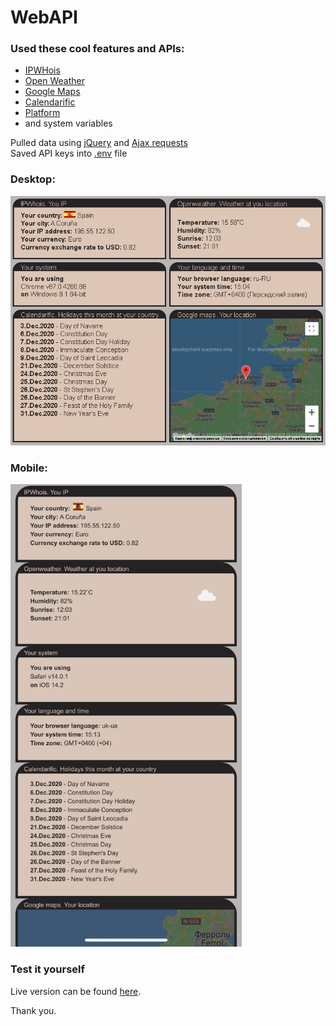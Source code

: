 # WebAPI

### Used these cool features and APIs:
- [IPWHois](https://ipwhois.io/ "IPWhois")
- [Open Weather](https://openweathermap.org/api "Open Weather")
- [Google Maps](https://developers.google.com/maps/documentation/javascript/overview "Google Maps")
- [Calendarific](https://calendarific.com/ "Calendarific")
- [Platform](https://cdnjs.com/libraries/platform "Platform")
- and system variables
     
Pulled data using [jQuery](https://jquery.com/ "jQuery") and [Ajax requests](https://api.jquery.com/jquery.ajax/ "Ajax requests")      
Saved API keys into [.env](https://www.npmjs.com/package/dotenv "dot env package") file
### Desktop:   
<img src="./src/screen.png" />     
     
### Mobile:   
<img src="./src/mobile.png" width="370"/> 

      
### Test it yourself
Live version can be found [here](http://artem-soroka.tk/pages/api/ "API").   
     
Thank you.
